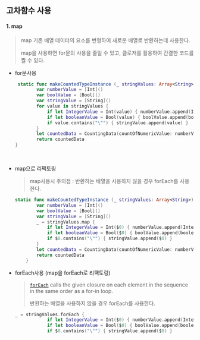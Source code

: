 ## 고차함수 사용 

#### 1. map

> map 기존 배열 데이터의 요소를 변형하여 새로운 배열로 반환하는데 사용한다.
>
> map을 사용하면 for문의 사용을 줄일 수 있고, 클로저를 활용하여 간결한 코드를 짤 수 있다.

* for문사용

  ```swift
   static func makeCountedTypeInstance (_ stringValues: Array<String>) -> CountingData {
          var numberValue = [Int]()
          var boolValue = [Bool]()
          var stringValue = [String]()
          for value in stringValues {
              if let IntegerValue = Int(value) { numberValue.append(IntegerValue) }
              if let booleanValue = Bool(value) { boolValue.append(booleanValue) }
              if value.contains("\"") { stringValue.append(value) }
          }
          let countedData = CountingData(countOfNumericValue: numberValue, countOfBooleanValue: boolValue, countOfStringValue: stringValue)
          return countedData
  }
  ```

  ​

* map으로 리팩토링

  > map사용시 주의점 : 반환하는 배열을 사용하지 않을 경우 forEach를 사용한다.

  ```swift
  static func makeCountedTypeInstance (_ stringValues: Array<String>) -> CountingData {
          var numberValue = [Int]()
          var boolValue = [Bool]()
          var stringValue = [String]()
          _ = stringValues.map {
              if let IntegerValue = Int($0) { numberValue.append(IntegerValue) }
              if let booleanValue = Bool($0) { boolValue.append(booleanValue) }
              if $0.contains("\"") { stringValue.append($0) }
          }
          let countedData = CountingData(countOfNumericValue: numberValue, countOfBooleanValue: boolValue, countOfStringValue: stringValue)
          return countedData
      }
  ```



* forEach사용 (map을 forEach로 리팩토링)

  > [`forEach`](https://developer.apple.com/documentation/swift/array/1689783-foreach)
  >   calls the given closure on each element in the sequence in the same
  >   order as a for-in loop.
  >
  > 반환하는 배열을 사용하지 않을 경우 forEach를 사용한다.

  ```swift
  _ = stringValues.forEach {
              if let IntegerValue = Int($0) { numberValue.append(IntegerValue) }
              if let booleanValue = Bool($0) { boolValue.append(booleanValue) }
              if $0.contains("\"") { stringValue.append($0) }
  ```

  ​